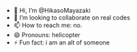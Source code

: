 - 👋 Hi, I’m @HikasoMayazaki
- 💞️ I’m looking to collaborate on real codes
- 📫 How to reach me: no.
- 😄 Pronouns: helicopter
- ⚡ Fun fact: i am an alt of someone

<!---
HikasoMayazaki/HikasoMayazaki is a ✨ special ✨ repository because its `README.md` (this file) appears on your GitHub profile.
You can click the Preview link to take a look at your changes.
--->
